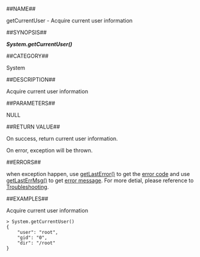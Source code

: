 
##NAME##

getCurrentUser - Acquire current user information

##SYNOPSIS##

***System.getCurrentUser()***

##CATEGORY##

System

##DESCRIPTION##

Acquire current user information

##PARAMETERS##

NULL

##RETURN VALUE##

On success, return current user information.

On error, exception will be thrown.

##ERRORS##

when exception happen, use [getLastError()](manual/Manual/Sequoiadb_command/Global/getLastError.md) to get the [error code](manual/Manual/Sequoiadb_error_code.md)  and use [getLastErrMsg()](manual/Manual/Sequoiadb_command/Global/getLastErrMsg.md) to get [error message](manual/Manual/Sequoiadb_command/Global/getLastErrMsg.md). For more detial, please  reference to [Troubleshooting](manual/FAQ/faq_sdb.md).

##EXAMPLES##

Acquire current user information

```lang-javascript
> System.getCurrentUser()
{
    "user": "root",
    "gid": "0",
    "dir": "/root"
}
```